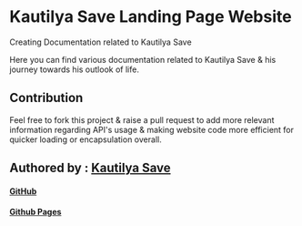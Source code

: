 # Kautilya Save Landing Page Website
Creating Documentation related to Kautilya Save

Here you can find various documentation related to Kautilya Save & his journey towards his outlook of life.


## Contribution
Feel free to fork this project & raise a pull request to add more relevant information regarding API's usage & making website code more efficient for quicker loading or encapsulation overall.
 

## Authored by : [Kautilya Save](https://kautilya.design)
#### [GitHub](https://github.com/SensehacK)
#### [Github Pages](https://sensehack.github.io/)
